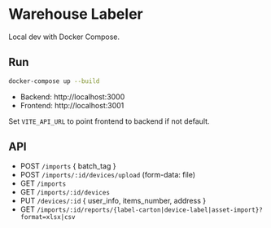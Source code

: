 # Warehouse Labeler

Local dev with Docker Compose.

## Run

```bash
docker-compose up --build
```

- Backend: http://localhost:3000
- Frontend: http://localhost:3001

Set `VITE_API_URL` to point frontend to backend if not default.

## API
- POST `/imports` { batch_tag }
- POST `/imports/:id/devices/upload` (form-data: file)
- GET `/imports`
- GET `/imports/:id/devices`
- PUT `/devices/:id` { user_info, items_number, address }
- GET `/imports/:id/reports/{label-carton|device-label|asset-import}?format=xlsx|csv`